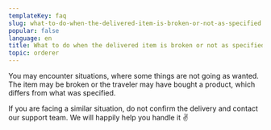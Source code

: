 ```yaml
---
templateKey: faq
slug: what-to-do-when-the-delivered-item-is-broken-or-not-as-specified
popular: false
language: en
title: What to do when the delivered item is broken or not as specified
topic: orderer
---
```

You may encounter situations, where some things are not going as wanted. The item may be broken or the traveler may have bought a product, which differs from what was specified.


If you are facing a similar situation, do not confirm the delivery and contact our support team. We will happily help you handle it ✌ 
